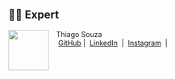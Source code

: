 ## 👨‍💻 Expert

<p>
    <img 
      align=left 
      margin=10 
      width=80 
      src="https://github.com/Mctks2.png"
    />
    <p>&nbsp&nbsp&nbspThiago Souza<br>
    &nbsp&nbsp&nbsp
    <a href="https://github.com/Mctks2">
    GitHub</a>&nbsp;|&nbsp;
    <a href="https://www.linkedin.com/in/thiago-souza-8b492b149/">LinkedIn</a>
&nbsp;|&nbsp;
    <a href="https://www.instagram.com/tkcamargo/">
    Instagram</a>
&nbsp;|&nbsp;</p>
</p>
<br/><br/>
<p>

